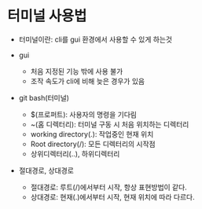 # 터미널 사용법

+ 터미널이란: cli를 gui 환경에서 사용할 수 있게 하는것
+ gui
  + 처음 지정된 기능 밖에 사용 불가
  + 조작 속도가 cli에 비해 늦은 경우가 있음

+ git bash(터미널)

  + $(프로퍼트): 사용자의 명령을 기다림
  + ~(홈 디렉터리): 터미널 구동 시 처음 위치하는 디렉터리
  + working directory(.): 작업중인 현재 위치
  + Root directory(/): 모든 디렉터리의 시작점
  + 상위디렉터리(..), 하위디렉터리

  

+ 절대경로, 상대경로
  + 절대경로: 루트(/)에서부터 시작, 항상 표현방법이 같다.
  + 상대경로: 현재(.)에서부터 시작, 현재 위치에 따라 다르다.
